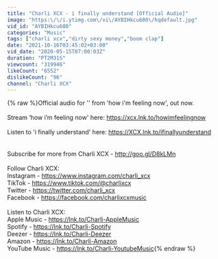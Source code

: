 ```yaml
---
title: "Charli XCX - i finally understand [Official Audio]"
image: "https:\/\/i.ytimg.com\/vi\/AYBIHkcu680\/hqdefault.jpg"
vid_id: "AYBIHkcu680"
categories: "Music"
tags: ["charli xcx","dirty sexy money","boom clap"]
date: "2021-10-16T03:45:02+03:00"
vid_date: "2020-05-15T07:00:03Z"
duration: "PT2M31S"
viewcount: "319946"
likeCount: "6552"
dislikeCount: "96"
channel: "Charli XCX"
---
```

{% raw %}Official audio for '' from 'how i'm feeling now', out now.<br /><br />Stream ‘how i’m feeling now' here: <a rel="nofollow" target="blank" href="https://xcx.lnk.to/howimfeelingnow">https://xcx.lnk.to/howimfeelingnow</a><br /><br />Listen to 'i finally understand' here: <a rel="nofollow" target="blank" href="https://XCX.lnk.to/ifinallyunderstand">https://XCX.lnk.to/ifinallyunderstand</a><br /><br /><br />Subscribe for more from Charli XCX -  <a rel="nofollow" target="blank" href="http://goo.gl/D8kLMn">http://goo.gl/D8kLMn</a><br /><br />Follow Charli XCX:<br />Instagram - <a rel="nofollow" target="blank" href="https://www.instagram.com/charli_xcx">https://www.instagram.com/charli_xcx</a><br />TikTok - <a rel="nofollow" target="blank" href="https://www.tiktok.com/@charlixcx">https://www.tiktok.com/@charlixcx</a><br />Twitter - <a rel="nofollow" target="blank" href="https://twitter.com/charli_xcx">https://twitter.com/charli_xcx</a><br />Facebook - <a rel="nofollow" target="blank" href="https://facebook.com/charlixcxmusic">https://facebook.com/charlixcxmusic</a><br /><br />Listen to Charli XCX:<br />Apple Music - <a rel="nofollow" target="blank" href="https://lnk.to/Charli-AppleMusic">https://lnk.to/Charli-AppleMusic</a><br />Spotify - <a rel="nofollow" target="blank" href="https://lnk.to/Charli-Spotify">https://lnk.to/Charli-Spotify</a><br />Deezer - <a rel="nofollow" target="blank" href="https://lnk.to/Charli-Deezer">https://lnk.to/Charli-Deezer</a><br />Amazon - <a rel="nofollow" target="blank" href="https://lnk.to/Charli-Amazon">https://lnk.to/Charli-Amazon</a><br />YouTube Music - <a rel="nofollow" target="blank" href="https://lnk.to/Charli-YoutubeMusic">https://lnk.to/Charli-YoutubeMusic</a>{% endraw %}
